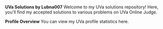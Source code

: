 **UVa Solutions by Lubna007**
Welcome to my UVa solutions repository! Here, you'll find my accepted solutions to various problems on UVa Online Judge.

**Profile Overview**
You can view my UVa profile statistics here.

